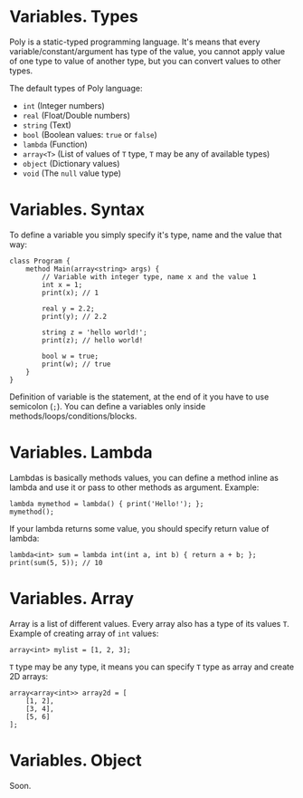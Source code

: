 # Variables. Types
Poly is a static-typed programming language. It's means that every variable/constant/argument has type of the value, you cannot apply value of one type to value of another type, but you can convert values to other types. 

The default types of Poly language:
- `int` (Integer numbers)
- `real` (Float/Double numbers)
- `string` (Text)
- `bool` (Boolean values: `true` or `false`)
- `lambda` (Function)
- `array<T>` (List of values of `T` type, `T` may be any of available types)
- `object` (Dictionary values)
- `void` (The `null` value type)

# Variables. Syntax
To define a variable you simply specify it's type, name and the value that way:
```poly
class Program {
    method Main(array<string> args) {
        // Variable with integer type, name x and the value 1
        int x = 1;
        print(x); // 1

        real y = 2.2;
        print(y); // 2.2

        string z = 'hello world!';
        print(z); // hello world!

        bool w = true;
        print(w); // true
    }
}
```

Definition of variable is the statement, at the end of it you have to use semicolon (`;`). You can define a variables only inside methods/loops/conditions/blocks. 

# Variables. Lambda
Lambdas is basically methods values, you can define a method inline as lambda and use it or pass to other methods as argument. 
Example:
```poly
lambda mymethod = lambda() { print('Hello!'); };
mymethod();
```

If your lambda returns some value, you should specify return value of lambda:
```poly
lambda<int> sum = lambda int(int a, int b) { return a + b; };
print(sum(5, 5)); // 10
```

# Variables. Array
Array is a list of different values. Every array also has a type of its values `T`. Example of creating array of `int` values:
```poly
array<int> mylist = [1, 2, 3];
```

`T` type may be any type, it means you can specify `T` type as array and create 2D arrays:
```poly
array<array<int>> array2d = [
    [1, 2],
    [3, 4],
    [5, 6]
];
```

# Variables. Object
Soon.